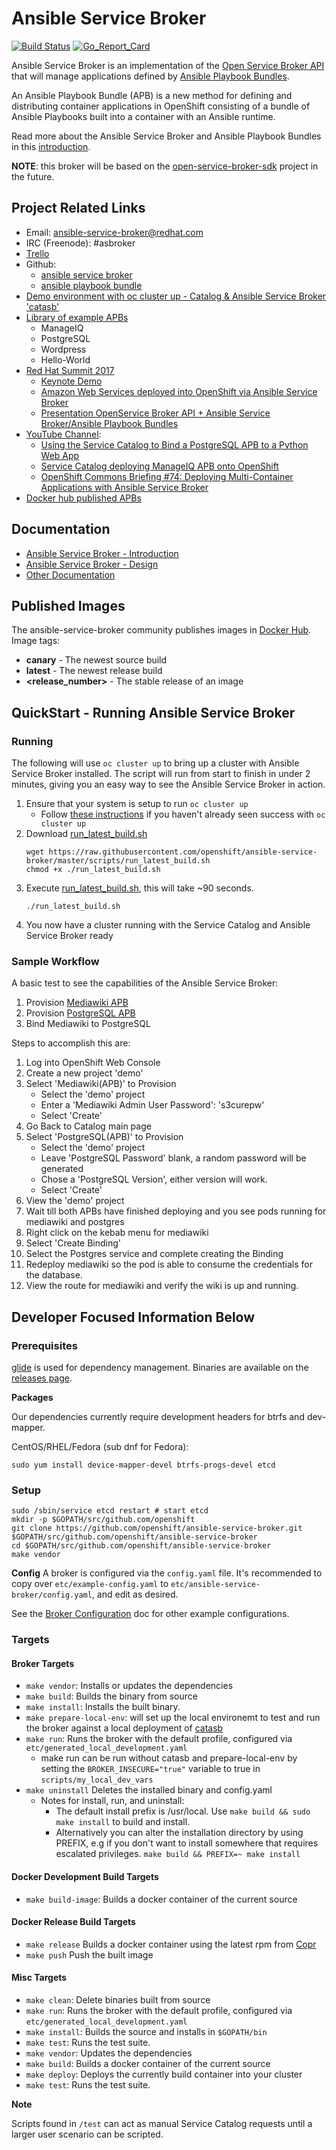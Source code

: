 # Ansible Service Broker
[![Build Status](https://travis-ci.org/openshift/ansible-service-broker.svg?branch=master)](https://travis-ci.org/openshift/ansible-service-broker)
[![Go_Report_Card](https://goreportcard.com/badge/github.com/openshift/ansible-service-broker)](https://goreportcard.com/report/github.com/openshift/ansible-service-broker)

Ansible Service Broker is an implementation of the [Open Service Broker API](https://github.com/openservicebrokerapi/servicebroker) that will manage applications defined by [Ansible Playbook Bundles](https://github.com/fusor/ansible-playbook-bundle).


An Ansible Playbook Bundle (APB) is a new method for defining and distributing container applications in OpenShift consisting of a bundle of Ansible Playbooks built into a container with an Ansible runtime.

Read more about the Ansible Service Broker and Ansible Playbook Bundles in this [introduction](docs/introduction.md).

**NOTE**: this broker will be based on the [open-service-broker-sdk](https://github.com/openshift/open-service-broker-sdk) project in the future.

## Project Related Links
* Email:  ansible-service-broker@redhat.com
* IRC (Freenode): #asbroker
* [Trello](https://trello.com/b/50JhiC5v/ansible-service-broker)
* Github:
    * [ansible service broker](https://github.com/openshift/ansible-service-broker)
    * [ansible playbook bundle](https://github.com/fusor/ansible-playbook-bundle)
* [Demo environment with oc cluster up - Catalog & Ansible Service Broker 'catasb'](https://github.com/fusor/catasb)
* [Library of example APBs](https://github.com/fusor/apb-examples)
    * ManageIQ
    * PostgreSQL
    * Wordpress
    * Hello-World
* [Red Hat Summit 2017](https://www.youtube.com/playlist?list=PLZ7osZ-J70IaVc0NVyLs7tLO1hbhBdxHe)
  * [Keynote Demo](https://youtu.be/8MCbJmZQM9c?list=PLEGSLwUsxfEh4TE2GDU4oygCB-tmShkSn&t=4732)
  * [Amazon Web Services deployed into OpenShift via Ansible Service Broker](https://www.youtube.com/watch?v=EKo3khfmhi8&index=2&list=PLZ7osZ-J70IaVc0NVyLs7tLO1hbhBdxHe)
  * [Presentation OpenService Broker API + Ansible Service Broker/Ansible Playbook Bundles](https://www.youtube.com/watch?v=BaPMFZZ5lsc&index=1&list=PLZ7osZ-J70IaVc0NVyLs7tLO1hbhBdxHe)
* [YouTube Channel](https://www.youtube.com/channel/UC04eOMIMiV06_RSZPb4OOBw):
    * [Using the Service Catalog to Bind a PostgreSQL APB to a Python Web App](https://www.youtube.com/watch?v=xmd52NhEjCk)
    * [Service Catalog deploying ManageIQ APB onto OpenShift](https://www.youtube.com/watch?v=J6rDssVEZuQ)
    * [OpenShift Commons Briefing #74: Deploying Multi-Container Applications with Ansible Service Broker](https://www.youtube.com/watch?v=kDJveLN5UOs&list=PLZ7osZ-J70IYBvqTdHt6Lt91I46k-FJI2&index=1)
* [Docker hub published APBs](https://hub.docker.com/u/ansibleplaybookbundle/)

## Documentation
* [Ansible Service Broker - Introduction](docs/introduction.md)
* [Ansible Service Broker - Design](docs/design.md)
* [Other Documentation](docs/README.md)

## Published Images
The ansible-service-broker community publishes images in [Docker Hub](https://hub.docker.com/u/ansibleplaybookbundle).
Image tags:
- **canary** - The newest source build
- **latest** - The newest release build
- **<release_number>** - The stable release of an image

## QuickStart - Running Ansible Service Broker

### Running

The following will use `oc cluster up` to bring up a cluster with Ansible Service Broker installed.
The script will run from start to finish in under 2 minutes, giving you an easy way to see the Ansible Service Broker in action.

  1. Ensure that your system is setup to run `oc cluster up`
      * Follow [these instructions](https://github.com/openshift/origin/blob/master/docs/cluster_up_down.md) if you haven't already seen success with `oc cluster up`
  1. Download [run_latest_build.sh](https://raw.githubusercontent.com/openshift/ansible-service-broker/master/scripts/run_latest_build.sh)
      ```
      wget https://raw.githubusercontent.com/openshift/ansible-service-broker/master/scripts/run_latest_build.sh
      chmod +x ./run_latest_build.sh
      ```
  1. Execute [run_latest_build.sh](https://raw.githubusercontent.com/openshift/ansible-service-broker/master/scripts/run_latest_build.sh), this will take ~90 seconds.
      ```
      ./run_latest_build.sh
      ```
  1. You now have a cluster running with the Service Catalog and Ansible Service Broker ready

### Sample Workflow

A basic test to see the capabilities of the Ansible Service Broker:
  1. Provision [Mediawiki APB](https://github.com/fusor/apb-examples/tree/master/mediawiki123-apb)
  1. Provision [PostgreSQL APB](https://github.com/fusor/apb-examples/tree/master/rhscl-postgresql-apb)
  1. Bind Mediawiki to PostgreSQL

Steps to accomplish this are:
  1. Log into OpenShift Web Console
  1. Create a new project 'demo'
  1. Select 'Mediawiki(APB)' to Provision
      * Select the 'demo' project
      * Enter a 'Mediawiki Admin User Password': 's3curepw'
      * Select 'Create'
  1. Go Back to Catalog main page
  1. Select 'PostgreSQL(APB)' to Provision
      * Select the 'demo' project
      * Leave 'PostgreSQL Password' blank, a random password will be generated
      * Chose a 'PostgreSQL Version', either version will work.
      * Select 'Create'
  1. View the 'demo' project
  1. Wait till both APBs have finished deploying and you see pods running for mediawiki and postgres
  1. Right click on the kebab menu for mediawiki
  1. Select 'Create Binding'
  1. Select the Postgres service and complete creating the Binding
  1. Redeploy mediawiki so the pod is able to consume the credentials for the database.
  1. View the route for mediawiki and verify the wiki is up and running.

## Developer Focused Information Below
### Prerequisites

[glide](https://glide.sh/) is used for dependency management. Binaries are available on the
[releases page](https://github.com/Masterminds/glide/releases).

**Packages**

Our dependencies currently require development headers for btrfs and dev-mapper.

CentOS/RHEL/Fedora (sub dnf for Fedora):

`sudo yum install device-mapper-devel btrfs-progs-devel etcd`


### Setup

```
sudo /sbin/service etcd restart # start etcd
mkdir -p $GOPATH/src/github.com/openshift
git clone https://github.com/openshift/ansible-service-broker.git $GOPATH/src/github.com/openshift/ansible-service-broker
cd $GOPATH/src/github.com/openshift/ansible-service-broker
make vendor
```

**Config**
A broker is configured via the `config.yaml` file. It's recommended to
copy over `etc/example-config.yaml` to `etc/ansible-service-broker/config.yaml`, and edit
as desired.

See the [Broker Configuration](docs/config.md) doc for other example
configurations.


### Targets
#### Broker Targets
* `make vendor`: Installs or updates the dependencies
* `make build`: Builds the binary from source
* `make install`: Installs the built binary.
* `make prepare-local-env`: will set up the local environemt to test and run the broker against a local deployment of [catasb](https://github.com/fusor/catasb)
* `make run`: Runs the broker with the default profile, configured via `etc/generated_local_development.yaml`
  * make run can be run without catasb and prepare-local-env by setting the `BROKER_INSECURE="true"` variable to true in `scripts/my_local_dev_vars`
* `make uninstall` Deletes the installed binary and config.yaml
  * Notes for install, run, and uninstall:
    * The default install prefix is /usr/local. Use `make build && sudo make install` to build and install.
    * Alternatively you can alter the installation directory by using PREFIX, e.g if you don't want to install somewhere that requires escalated privileges. `make build && PREFIX=~ make install`

#### Docker Development Build Targets
* `make build-image`: Builds a docker container of the current source

#### Docker Release Build Targets
* `make release` Builds a docker container using the latest rpm from [Copr](https://copr.fedorainfracloud.org/coprs/g/ansible-service-broker/ansible-service-broker/)
* `make push` Push the built image

#### Misc Targets
* `make clean`: Delete binaries built from source
* `make run`: Runs the broker with the default profile, configured via `etc/generated_local_development.yaml`
* `make install`: Builds the source and installs in `$GOPATH/bin`
* `make test`: Runs the test suite.
* `make vendor`: Updates the dependencies
* `make build`: Builds a docker container of the current source
* `make deploy`: Deploys the currently build container into your cluster
* `make test`: Runs the test suite.

**Note**

Scripts found in `/test` can act as manual Service Catalog requests until a larger
user scenario can be scripted.
